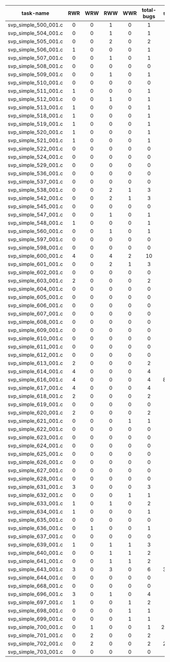 | task-name | RWR | WRW | RWW | WWR | total-bugs| state | total time(ms) |
| :---: | :---: | :---: | :---: | :---: | :---: | :---: | :---: | 
| svp_simple_500_001.c | 0 | 0 | 1 | 0 | 1 | 25 | 42 |
| svp_simple_504_001.c | 0 | 0 | 1 | 0 | 1 | 25 | 44 |
| svp_simple_505_001.c | 0 | 0 | 2 | 0 | 2 | 51 | 68 |
| svp_simple_506_001.c | 1 | 0 | 0 | 0 | 1 | 96 | 92 |
| svp_simple_507_001.c | 0 | 0 | 1 | 0 | 1 | 25 | 51 |
| svp_simple_508_001.c | 0 | 0 | 0 | 0 | 0 | 15 | 28 |
| svp_simple_509_001.c | 0 | 0 | 1 | 0 | 1 | 97 | 110 |
| svp_simple_510_001.c | 0 | 0 | 0 | 0 | 0 | 98 | 57 |
| svp_simple_511_001.c | 1 | 0 | 0 | 0 | 1 | 73 | 58 |
| svp_simple_512_001.c | 0 | 0 | 1 | 0 | 1 | 156 | 123 |
| svp_simple_513_001.c | 1 | 0 | 0 | 0 | 1 | 188 | 121 |
| svp_simple_518_001.c | 1 | 0 | 0 | 0 | 1 | 56 | 68 |
| svp_simple_519_001.c | 1 | 0 | 0 | 0 | 1 | 50 | 77 |
| svp_simple_520_001.c | 1 | 0 | 0 | 0 | 1 | 62 | 58 |
| svp_simple_521_001.c | 1 | 0 | 0 | 0 | 1 | 345 | 209 |
| svp_simple_522_001.c | 0 | 0 | 0 | 0 | 0 | 80 | 47 |
| svp_simple_524_001.c | 0 | 0 | 0 | 0 | 0 | 17 | 24 |
| svp_simple_529_001.c | 0 | 0 | 0 | 0 | 0 | 10 | 21 |
| svp_simple_536_001.c | 0 | 0 | 0 | 0 | 0 | 39 | 34 |
| svp_simple_537_001.c | 0 | 0 | 0 | 0 | 0 | 22 | 30 |
| svp_simple_538_001.c | 0 | 0 | 2 | 1 | 3 | 62 | 54 |
| svp_simple_542_001.c | 0 | 0 | 2 | 1 | 3 | 200 | 100 |
| svp_simple_545_001.c | 0 | 0 | 0 | 0 | 0 | 39 | 34 |
| svp_simple_547_001.c | 0 | 0 | 1 | 0 | 1 | 25 | 38 |
| svp_simple_548_001.c | 1 | 0 | 0 | 0 | 1 | 38 | 45 |
| svp_simple_560_001.c | 0 | 0 | 1 | 0 | 1 | 523 | 212 |
| svp_simple_597_001.c | 0 | 0 | 0 | 0 | 0 | 9 | 15 |
| svp_simple_598_001.c | 0 | 0 | 0 | 0 | 0 | 9 | 15 |
| svp_simple_600_001.c | 4 | 0 | 4 | 2 | 10 | 379 | 166 |
| svp_simple_601_001.c | 0 | 0 | 2 | 1 | 3 | 47 | 56 |
| svp_simple_602_001.c | 0 | 0 | 0 | 0 | 0 | 105 | 77 |
| svp_simple_603_001.c | 2 | 0 | 0 | 0 | 2 | 283 | 117 |
| svp_simple_604_001.c | 0 | 0 | 0 | 0 | 0 | 23 | 24 |
| svp_simple_605_001.c | 0 | 0 | 0 | 0 | 0 | 41 | 29 |
| svp_simple_606_001.c | 0 | 0 | 0 | 0 | 0 | 41 | 29 |
| svp_simple_607_001.c | 0 | 0 | 0 | 0 | 0 | 41 | 28 |
| svp_simple_608_001.c | 0 | 0 | 0 | 0 | 0 | 160 | 58 |
| svp_simple_609_001.c | 0 | 0 | 0 | 0 | 0 | 182 | 62 |
| svp_simple_610_001.c | 0 | 0 | 0 | 0 | 0 | 58 | 31 |
| svp_simple_611_001.c | 0 | 0 | 0 | 0 | 0 | 58 | 33 |
| svp_simple_612_001.c | 0 | 0 | 0 | 0 | 0 | 182 | 59 |
| svp_simple_613_001.c | 2 | 0 | 0 | 0 | 2 | 367 | 125 |
| svp_simple_614_001.c | 4 | 0 | 0 | 0 | 4 | 470 | 217 |
| svp_simple_616_001.c | 4 | 0 | 0 | 0 | 4 | 8801 | 1272 |
| svp_simple_617_001.c | 4 | 0 | 0 | 0 | 4 | 255 | 148 |
| svp_simple_618_001.c | 2 | 0 | 0 | 0 | 2 | 128 | 82 |
| svp_simple_619_001.c | 0 | 0 | 0 | 0 | 0 | 70 | 47 |
| svp_simple_620_001.c | 2 | 0 | 0 | 0 | 2 | 128 | 76 |
| svp_simple_621_001.c | 0 | 0 | 0 | 1 | 1 | 71 | 58 |
| svp_simple_622_001.c | 0 | 0 | 0 | 0 | 0 | 59 | 33 |
| svp_simple_623_001.c | 0 | 0 | 0 | 0 | 0 | 58 | 34 |
| svp_simple_624_001.c | 0 | 0 | 0 | 0 | 0 | 58 | 31 |
| svp_simple_625_001.c | 0 | 0 | 0 | 0 | 0 | 58 | 31 |
| svp_simple_626_001.c | 0 | 0 | 0 | 0 | 0 | 58 | 31 |
| svp_simple_627_001.c | 0 | 0 | 0 | 0 | 0 | 58 | 31 |
| svp_simple_628_001.c | 0 | 0 | 0 | 0 | 0 | 160 | 54 |
| svp_simple_631_001.c | 3 | 0 | 0 | 0 | 3 | 139 | 80 |
| svp_simple_632_001.c | 0 | 0 | 0 | 1 | 1 | 71 | 61 |
| svp_simple_633_001.c | 1 | 0 | 1 | 0 | 2 | 96 | 65 |
| svp_simple_634_001.c | 1 | 0 | 0 | 0 | 1 | 83 | 58 |
| svp_simple_635_001.c | 0 | 0 | 0 | 0 | 0 | 22 | 43 |
| svp_simple_636_001.c | 0 | 1 | 0 | 0 | 1 | 77 | 64 |
| svp_simple_637_001.c | 0 | 0 | 0 | 0 | 0 | 79 | 40 |
| svp_simple_639_001.c | 1 | 0 | 1 | 1 | 3 | 253 | 101 |
| svp_simple_640_001.c | 0 | 0 | 1 | 1 | 2 | 244 | 97 |
| svp_simple_641_001.c | 0 | 0 | 1 | 1 | 2 | 204 | 93 |
| svp_simple_643_001.c | 3 | 0 | 3 | 0 | 6 | 3154 | 620 |
| svp_simple_644_001.c | 0 | 0 | 0 | 0 | 0 | 15 | 18 |
| svp_simple_668_001.c | 0 | 0 | 0 | 0 | 0 | 45 | 26 |
| svp_simple_696_001.c | 3 | 0 | 1 | 0 | 4 | 315 | 208 |
| svp_simple_697_001.c | 1 | 0 | 0 | 1 | 2 | 199 | 93 |
| svp_simple_698_001.c | 0 | 0 | 0 | 1 | 1 | 391 | 126 |
| svp_simple_699_001.c | 0 | 0 | 0 | 1 | 1 | 407 | 131 |
| svp_simple_700_001.c | 0 | 1 | 0 | 0 | 1 | 25091 | 2569 |
| svp_simple_701_001.c | 0 | 2 | 0 | 0 | 2 | 613 | 359 |
| svp_simple_702_001.c | 0 | 2 | 0 | 0 | 2 | 2943 | 696 |
| svp_simple_703_001.c | 0 | 0 | 0 | 0 | 0 | 55 | 39 |